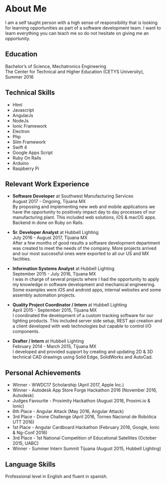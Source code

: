 # About Me
I am a self taught person with a high sense of responsibility that is looking for learning opportunities as part of a software development team. I want to learn everything you can teach me so do not hesitate on giving me an opportunity.
## Education
Bachelor’s of Science, Mechatronics Engineering  
The Center for Technical and Higher Education (CETYS University), Summer 2016
## Technical Skills
* Html
* Javascript
* AngularJs
* NodeJs
* Ionic Framework
* Electron
* Php
* Slim Framework
* Swift 4
* Google Apps Script
* Ruby On Rails
* Arduino
* Raspberry Pi

## Relevant Work Experience
* **Software Developer** at Southwest Manufacturing Services  
August 2017 - Ongoing, Tijuana MX  
By proposing and implementing new web and mobile applications we have the opportunity to positively impact day to day processes of our manufacturing plant. This included web solutions, iOS & macOS apps. Backend in done on Ruby on Rails.

* **Sr. Developer Analyst** at Hubbell Lighting  
July 2016 - August 2017, Tijuana MX  
After a few months of good results a software development department was created to meet the needs of the company. More projects arrived and our most successful ones were exported to all our US and MX facilities.

* **Information Systems Analyst** at Hubbell Lighting  
September 2015 - July 2016, Tijuana MX  
I was in charge of several projects where I had the opportunity to apply my knowledge in software development and mechanical engineering. Some examples were iOS and android apps, internal websites and some assembly automation projects.

* **Quality Project Coordinator / Intern** at Hubbell Lighting  
April 2015 - September 2015, Tijuana MX  
I coordinated the development of a custom tracking software for our lighting products. This included server side setup, REST api creation and a client developed with web technologies but capable to control I/O components.

* **Drafter / Intern** at Hubbell Lighting  
February 2014 - March 2015, Tijuana MX  
I developed and provided support by creating and updating 2D & 3D technical CAD drawings using Solid Edge, SolidWorks and AutoCad.

## Personal Achievements
* Winner - WWDC17 Scholarship (April 2017, Apple Inc.)
* Winner - Autodesk App Store Forge Hackathon 2016 (November 2016, Autodesk)
* Judges Favourite - Proximity Hackathon (August 2016, Proximi.io & Ionic)
* 6th Place - Angular Attack (May 2016, Angular Attack)
* 3rd Place - Drone Challenge (April 2016, Torneo Nacional de Robótica UTT 2016)
* 1st Place - Angular Cardboard Hackathon (February 2016, Google, Ionic & Ng-Conf 2016)
* 3rd Place - 1st National Competition of Educational Satellites (October 2015, UABC)
* Winner - Summer Intern Summit Tijuana (August 2015, Hubbell Lighting)

## Language Skills
Professional level in English and fluent in spanish.
